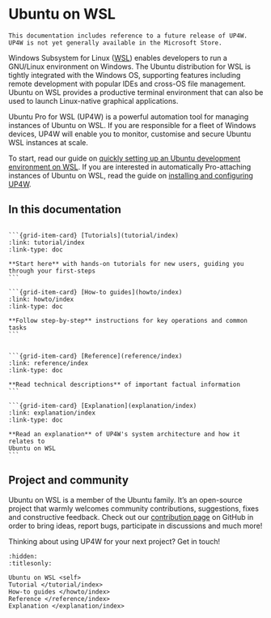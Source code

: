 # Ubuntu on WSL

```{note}
This documentation includes reference to a future release of UP4W. UP4W is not yet generally available in the Microsoft Store.
```

Windows Subsystem for Linux ([WSL](https://ubuntu.com/desktop/wsl)) enables
developers to run a GNU/Linux environment on Windows. The Ubuntu distribution
for WSL is tightly integrated with the Windows OS, supporting features
including remote development with popular IDEs and cross-OS file management.
Ubuntu on WSL provides a productive terminal environment that can also be used
to launch Linux-native graphical applications.

Ubuntu Pro for WSL (UP4W) is a powerful automation tool for managing instances
of Ubuntu on WSL. If you are responsible for a fleet of Windows devices, UP4W
will enable you to monitor, customise and secure Ubuntu WSL instances at scale.

To start, read our guide on [quickly setting up an Ubuntu development
environment on WSL](tutorial/develop-with-ubuntu-wsl). If you are interested in
automatically Pro-attaching instances of Ubuntu on WSL, read the guide on
[installing and configuring UP4W](tutorial/getting-started-with-up4w).

## In this documentation

````{grid} 1 1 2 2

```{grid-item-card} [Tutorials](tutorial/index)
:link: tutorial/index
:link-type: doc

**Start here** with hands-on tutorials for new users, guiding you through your first-steps
```

```{grid-item-card} [How-to guides](howto/index)
:link: howto/index
:link-type: doc

**Follow step-by-step** instructions for key operations and common tasks
```

````

````{grid} 1 1 2 2

```{grid-item-card} [Reference](reference/index)
:link: reference/index
:link-type: doc

**Read technical descriptions** of important factual information
```

```{grid-item-card} [Explanation](explanation/index)
:link: explanation/index
:link-type: doc

**Read an explanation** of UP4W's system architecture and how it relates to
Ubuntu on WSL
```

````

## Project and community

Ubuntu on WSL is a member of the Ubuntu family. It’s an open-source project that warmly welcomes community contributions, suggestions, fixes and constructive feedback. Check out our [contribution page](https://github.com/canonical/ubuntu-pro-for-wsl/blob/main/CONTRIBUTING.md) on GitHub in order to bring ideas, report bugs, participate in discussions and much more!

Thinking about using UP4W for your next project? Get in touch!

```{toctree}
:hidden:
:titlesonly:

Ubuntu on WSL <self>
Tutorial </tutorial/index>
How-to guides </howto/index>
Reference </reference/index>
Explanation </explanation/index>
```
